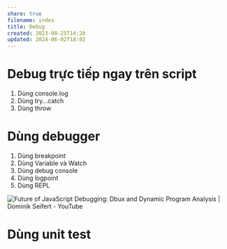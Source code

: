 ```yaml
---
share: true
filename: index
title: Debug
created: 2023-08-25T14:20
updated: 2024-06-02T18:02
---
```



# Debug trực tiếp ngay trên script
1. Dùng console.log
3. Dùng try...catch
4. Dùng throw

# Dùng debugger
1. Dùng breakpoint
2. Dùng Variable và Watch 
3. Dùng debug console
4. Dùng logpoint
5. Dùng REPL

![Future of JavaScript Debugging: Dbux and Dynamic Program Analysis | Dominik Seifert - YouTube](https://youtu.be/LhM01DL9dLc?si=WLP8AzM_nA_d8FCk)
# Dùng unit test
